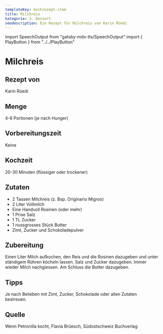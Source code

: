 ```yaml
---
templateKey: kochrezept-item
title: Milchreis
kategorie: 3. Dessert
seodescription: Ein Rezept für Milchreis von Karin Rüedi
---
```

import SpeechOutput from "gatsby-mdx-tts/SpeechOutput"
import { PlayButton } from "../../PlayButton"

<SpeechOutput id="kochrezept-karin-ruedi-milchreis" customPlayButton={PlayButton}>

# Milchreis

## Rezept von

Karin Rüedi

## Menge

4-6 Portionen (je nach Hunger)

## Vorbereitungszeit

Keine

## Kochzeit

20-30 Minuten (flüssiger oder trockener)

## Zutaten

* 2 Tassen Milchreis (z. Bsp. Originario Migros)
* 2 Liter Vollmilch 
* Eine Handvoll Rosinen (oder mehr)
* 1 Prise Salz
* 1 TL Zucker
* 1 nussgrosses Stück Butter
* Zimt, Zucker und Schokoladepulver 

## Zubereitung

Einen Liter Milch aufkochen, den Reis und die Rosinen dazugeben und unter ständigem Rühren köcheln lassen. Salz und Zucker dazugeben. Immer wieder Milch nachgiessen. Am Schluss die Butter dazugeben. 

## Tipps

Je nach Belieben mit Zimt, Zucker, Schokolade oder allen Zutaten bestreuen.

## Quelle

Wenn Petronilla kocht, Flavia Brüesch, Südostschweiz Buchverlag
</SpeechOutput>